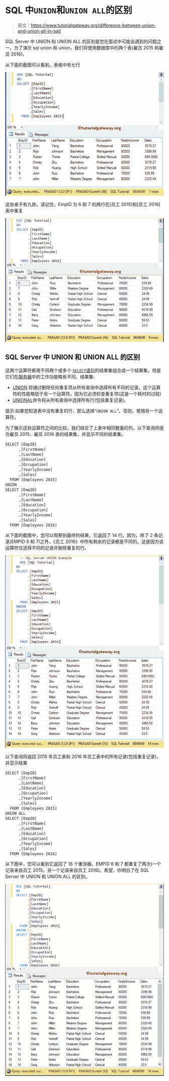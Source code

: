# SQL 中`UNION`和`UNION ALL`的区别

> 原文：<https://www.tutorialgateway.org/difference-between-union-and-union-all-in-sql/>

SQL Server 中 UNION 和 UNION ALL 的区别是您在面试中可能会遇到的问题之一。为了演示 sql union 和 union，我们将使用数据库中的两个表(雇员 2015 和雇员 2016)。

从下面的截图可以看到，表格中有七行

![Difference Between UNION and UNION ALL in SQL Server 1](img/df3025a056b0753dd2bee376e81bd3e0.png)

这张桌子有九排。请记住，EmpID 为 6 和 7 的两行在[员工 2015]和[员工 2016]表中重复

![Difference Between UNION and UNION ALL in SQL Server 2](img/9e0b5cb0a17df4d12bef20bfcd6edc14.png)

## SQL Server 中 UNION 和 UNION ALL 的区别

这两个运算符都用于将两个或多个 [`SELECT`语句](https://www.tutorialgateway.org/sql-select-statement/)的结果集组合成一个结果集。但是它们在[服务器](https://www.tutorialgateway.org/sql/)中的工作功能略有不同，结果集:

*   [UNION](https://www.tutorialgateway.org/sql-union-query/) 将通过删除任何重复项从所有查询中选择所有不同的记录。这个运算符的性能略低于另一个运算符，因为它必须检查重复项(这是一个耗时的过程)
*   [UNIONAL](https://www.tutorialgateway.org/sql-union-all/)命令将从所有查询中选择所有行(包括重复记录)。

提示:如果您知道表中没有重复的行，那么选择“`UNION ALL`”。否则，使用另一个运算符。

为了展示这些运算符之间的比较，我们结合了上表中相同数量的列。以下查询将组合雇员 2015、雇员 2016 表的结果集，并显示不同的结果集。

```
SELECT [EmpID]
      ,[FirstName]
      ,[LastName]
      ,[Education]
      ,[Occupation]
      ,[YearlyIncome]
      ,[Sales]
  FROM [Employees 2015]
UNION 
SELECT [EmpID]
      ,[FirstName]
      ,[LastName]
      ,[Education]
      ,[Occupation]
      ,[YearlyIncome]
      ,[Sales]
  FROM [Employees 2016]
```

从下面的截图中，您可以观察到最终的结果，它返回了 14 行。因为，除了 2 条记录(EMPID 6 和 7)之外，《员工 2016》中所有剩余的记录都是不同的。这是因为该运算符仅选择不同的记录并删除重复的行。

![Difference Between UNION and UNION ALL in SQL Server 3](img/7fc871edf793da06985e91f1fa55ac92.png)

以下查询将返回 2015 年员工表和 2016 年员工表中的所有记录(包括重复记录)，并显示结果

```
SELECT [EmpID]
      ,[FirstName]
      ,[LastName]
      ,[Education]
      ,[Occupation]
      ,[YearlyIncome]
      ,[Sales]
  FROM [Employees 2015]
UNION ALL
SELECT [EmpID]
      ,[FirstName]
      ,[LastName]
      ,[Education]
      ,[Occupation]
      ,[YearlyIncome]
      ,[Sales]
  FROM [Employees 2016]
```

从下图中，您可以看到它返回了 16 个重涂器。EMPID 6 和 7 都重复了两次(一个记录来自员工 2015，另一个记录来自员工 2016)。希望，你明白了在 SQL Server 中 UNION 和 UNION ALL 的区别。

![Difference Between UNION and UNION ALL in SQL Server 4](img/9d6319c0de30d9409b55634dba1f21bc.png)